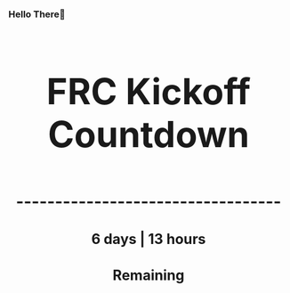 ### Hello There👋

<!---START-TIMER--->
<h3 align='center' style='font-size: 64px;'>FRC Kickoff Countdown</h3>
<h3 align='center' style='font-size: 30px;'>----------------------------------</h3>
<h3 align='center' style='font-size: 25px;'>6 days | 13 hours</h3>
<h3 align='center' style='font-size: 25px;'>Remaining</h3>
<!---END-TIMER--->
